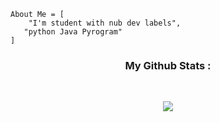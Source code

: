 



```
About Me = [
    "I'm student with nub dev labels",
   "python Java Pyrogram"
]
```

<h3 align="center"><b>My Github Stats :</b></h3><br>
<p align="center"><a href="https://github.com/BrayDanXD"><img src="https://github-readme-stats.vercel.app/api?username=BrayDanXD&show_icons=true&theme=radical"></a></p>
<p align="center"><a href="https://github.com/BrayDanXD"><img src="ht








